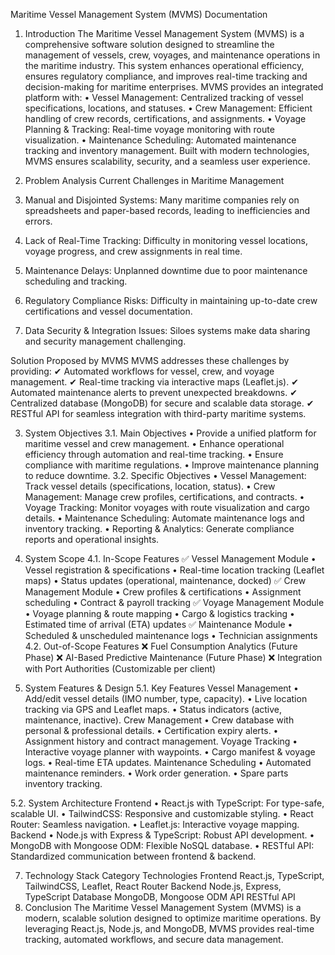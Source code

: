 Maritime Vessel Management System (MVMS) Documentation
1. Introduction
The Maritime Vessel Management System (MVMS) is a comprehensive software solution designed to streamline the management of vessels, crew, voyages, and maintenance operations in the maritime industry. This system enhances operational efficiency, ensures regulatory compliance, and improves real-time tracking and decision-making for maritime enterprises.
MVMS provides an integrated platform with:
•	Vessel Management: Centralized tracking of vessel specifications, locations, and statuses.
•	Crew Management: Efficient handling of crew records, certifications, and assignments.
•	Voyage Planning & Tracking: Real-time voyage monitoring with route visualization.
•	Maintenance Scheduling: Automated maintenance tracking and inventory management.
Built with modern technologies, MVMS ensures scalability, security, and a seamless user experience.

3. Problem Analysis
Current Challenges in Maritime Management
1.	Manual and Disjointed Systems: Many maritime companies rely on spreadsheets and paper-based records, leading to inefficiencies and errors.
2.	Lack of Real-Time Tracking: Difficulty in monitoring vessel locations, voyage progress, and crew assignments in real time.
3.	Maintenance Delays: Unplanned downtime due to poor maintenance scheduling and tracking.
4.	Regulatory Compliance Risks: Difficulty in maintaining up-to-date crew certifications and vessel documentation.
5.	Data Security & Integration Issues: Siloes systems make data sharing and security management challenging.

Solution Proposed by MVMS
MVMS addresses these challenges by providing:
✔ Automated workflows for vessel, crew, and voyage management.
✔ Real-time tracking via interactive maps (Leaflet.js).
✔ Automated maintenance alerts to prevent unexpected breakdowns.
✔ Centralized database (MongoDB) for secure and scalable data storage.
✔ RESTful API for seamless integration with third-party maritime systems.

3. System Objectives
3.1. Main Objectives
•	Provide a unified platform for maritime vessel and crew management.
•	Enhance operational efficiency through automation and real-time tracking.
•	Ensure compliance with maritime regulations.
•	Improve maintenance planning to reduce downtime.
3.2. Specific Objectives
•	Vessel Management: Track vessel details (specifications, location, status).
•	Crew Management: Manage crew profiles, certifications, and contracts.
•	Voyage Tracking: Monitor voyages with route visualization and cargo details.
•	Maintenance Scheduling: Automate maintenance logs and inventory tracking.
•	Reporting & Analytics: Generate compliance reports and operational insights.

4. System Scope
4.1. In-Scope Features
✅ Vessel Management Module
•	Vessel registration & specifications
•	Real-time location tracking (Leaflet maps)
•	Status updates (operational, maintenance, docked)
✅ Crew Management Module
•	Crew profiles & certifications
•	Assignment scheduling
•	Contract & payroll tracking
✅ Voyage Management Module
•	Voyage planning & route mapping
•	Cargo & logistics tracking
•	Estimated time of arrival (ETA) updates
✅ Maintenance Module
•	Scheduled & unscheduled maintenance logs
•	Technician assignments
4.2. Out-of-Scope Features
❌ Fuel Consumption Analytics (Future Phase)
❌ AI-Based Predictive Maintenance (Future Phase)
❌ Integration with Port Authorities (Customizable per client)

5. System Features & Design
5.1. Key Features
Vessel Management
•	Add/edit vessel details (IMO number, type, capacity).
•	Live location tracking via GPS and Leaflet maps.
•	Status indicators (active, maintenance, inactive).
Crew Management
•	Crew database with personal & professional details.
•	Certification expiry alerts.
•	Assignment history and contract management.
Voyage Tracking
•	Interactive voyage planner with waypoints.
•	Cargo manifest & voyage logs.
•	Real-time ETA updates.
Maintenance Scheduling
•	Automated maintenance reminders.
•	Work order generation.
•	Spare parts inventory tracking.

5.2. System Architecture
Frontend
•	React.js with TypeScript: For type-safe, scalable UI.
•	TailwindCSS: Responsive and customizable styling.
•	React Router: Seamless navigation.
•	Leaflet.js: Interactive voyage mapping.
Backend
•	Node.js with Express & TypeScript: Robust API development.
•	MongoDB with Mongoose ODM: Flexible NoSQL database.
•	RESTful API: Standardized communication between frontend & backend.

7. Technology Stack
Category	Technologies
Frontend	React.js, TypeScript, TailwindCSS, Leaflet, React Router
Backend	Node.js, Express, TypeScript
Database	MongoDB, Mongoose ODM
API	RESTful API
8. Conclusion
The Maritime Vessel Management System (MVMS) is a modern, scalable solution designed to optimize maritime operations. By leveraging React.js, Node.js, and MongoDB, MVMS provides real-time tracking, automated workflows, and secure data management.

